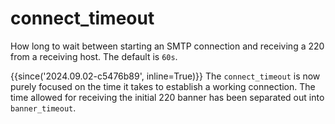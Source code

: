 # connect_timeout

How long to wait between starting an SMTP connection and receiving a 220 from a
receiving host. The default is `60s`.

{{since('2024.09.02-c5476b89', inline=True)}}
    The `connect_timeout` is now purely focused on the time it takes to
    establish a working connection. The time allowed for receiving the
    initial 220 banner has been separated out into `banner_timeout`.


